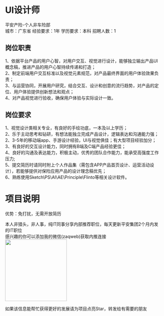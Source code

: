 # UI设计师
平安产险-个人非车险部  
城市：广东省 经验要求：1年 学历要求：本科  招聘人数：1

## 岗位职责
1、依据平台产品的用户心智，对用户交互、视觉进行设计，能够独立输出产品UI概念稿，推进产品的用户心智持续传递和打造；   
2、制定前端用户交互标准以及视觉元素规范，对产品最终界面的用户体验效果负责；   
3、与运营协同，开展用户研究，结合交互、设计和创意的流行趋势，对产品的定位、用户体验提供创新想法和观点；   
4、对产品视觉进行验收，确保用户体验与实际设计一致。

## 岗位要求
1、视觉设计类相关专业，有良好的手绘功底，一本及以上学历；   
2、乐于主动思考和钻研，有想法能独立完成产品设计，逻辑表达和沟通能力强；   
2、3-5年的移动端app、手游设计经验，UI与视觉俱佳；有大型项目经验加分；   
3、有良好的交互设计能力，同时拥有B端及C端产品经验更佳；   
4、良好的沟通及表达能力，积极主动，优秀的团队合作能力，能承受高强度工作压力;   
5、提交简历时请同时附上个人作品集（需包含APP产品首页设计、运营活动设计），若能够提供对保险应用产品的设计理念稿优先；   
6、熟练使用Sketch\PS\AI\AE\Principle\Flinto等相关设计软件。

# 项目说明

优势：免打扰，无需开放简历

本人非猎头，非人事，纯IT同事分享内部推荐职位，每天更新平安集团2个月内发的IT职位  
感兴趣的你可以添加我的微信(zaqweb)获取内推连接  
<img src="https://github.com/zaqweb/PA-IT-JOBS/blob/master/WechatICode.jpeg"  height="200" width="200">

如果该信息能帮忙获得更好的发展请为项目点亮Star，转发给有需要的朋友




